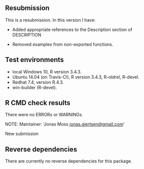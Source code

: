 ## Resubmission
This is a resubmission. In this version I have:

* Added appropriate references to the Description section of DESCRIPTION

* Removed examples from non-exported functions.

## Test environments
* local Windows 10, R version 3.4.3.
* Ubuntu 14.04 (on Travis-CI), R version 3.4.3, R-oldrel, R-devel.
* Redhat 7.4, version R.4.3.
* win-builder (R-devel).

## R CMD check results
There were no ERRORs or WARNINGs. 

NOTE: Maintainer: 'Jonas Moss <jonas.gjertsen@gmail.com>'

New submission

## Reverse dependencies
There are currently no reverse dependencies for this package.
